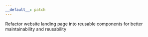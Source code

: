```yaml
---
__default__: patch
---
```


Refactor website landing page into reusable components for better maintainability and reusability
